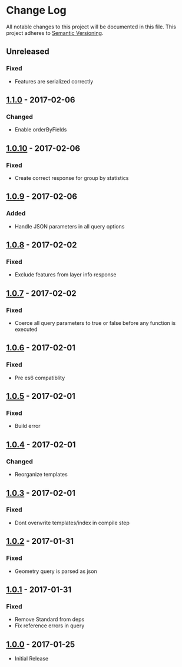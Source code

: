 # Change Log
All notable changes to this project will be documented in this file.
This project adheres to [Semantic Versioning](http://semver.org/).

## Unreleased
### Fixed
* Features are serialized correctly 

## [1.1.0] - 2017-02-06
### Changed
* Enable orderByFields

## [1.0.10] - 2017-02-06
### Fixed
* Create correct response for group by statistics

## [1.0.9] - 2017-02-06
### Added
* Handle JSON parameters in all query options

## [1.0.8] - 2017-02-02
### Fixed
* Exclude features from layer info response

## [1.0.7] - 2017-02-02
### Fixed
* Coerce all query parameters to true or false before any function is executed

## [1.0.6] - 2017-02-01
### Fixed
* Pre es6 compatiblity

## [1.0.5] - 2017-02-01
### Fixed
* Build error

## [1.0.4] - 2017-02-01
### Changed
* Reorganize templates

## [1.0.3] - 2017-02-01
### Fixed
* Dont overwrite templates/index in compile step

## [1.0.2] - 2017-01-31
### Fixed
* Geometry query is parsed as json

## [1.0.1] - 2017-01-31
### Fixed
* Remove Standard from deps
* Fix reference errors in query

## [1.0.0] - 2017-01-25
* Initial Release

[1.1.0]: https://github.com/featureserver/featureserver/compare/v1.0.10..v1.1.0
[1.0.10]: https://github.com/featureserver/featureserver/compare/v1.0.9..v1.0.10
[1.0.9]: https://github.com/featureserver/featureserver/compare/v1.0.8..v1.0.9
[1.0.8]: https://github.com/featureserver/featureserver/compare/v1.0.7..v1.0.8
[1.0.7]: https://github.com/featureserver/featureserver/compare/v1.0.6..v1.0.7
[1.0.6]: https://github.com/featureserver/featureserver/compare/v1.0.5..v1.0.6
[1.0.5]: https://github.com/featureserver/featureserver/compare/v1.0.4..v1.0.5
[1.0.4]: https://github.com/featureserver/featureserver/compare/v1.0.3..v1.0.4
[1.0.3]: https://github.com/featureserver/featureserver/compare/v1.0.2..v1.0.3
[1.0.2]: https://github.com/featureserver/featureserver/compare/v1.0.1..v1.0.2
[1.0.1]: https://github.com/featureserver/featureserver/compare/v1.0.0..v1.0.1
[1.0.0]: https://github.com/featureserver/featureserver/releases/tag/v1.0.0
